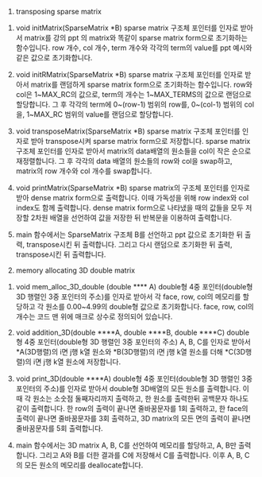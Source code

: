 1. transposing sparse matrix

1) void initMatrix(SparseMatrix *B)
sparse matrix 구조체 포인터를 인자로 받아서 matrix를 강의 ppt 의 matrix와 똑같이 sparse matrix form으로 초기화하는 함수입니다. 
row 개수, col 개수, term 개수와 각각의 term의 value를 ppt 예시와 같은 값으로 초기화합니다.

2) void initRMatrix(SparseMatrix *B) 
sparse matrix 구조체 포인터를 인자로 받아서 matrix를 랜덤하게 sparse matrix form으로 초기화하는 함수입니다.
row와 col은 1~MAX_RC의 값으로, term의 개수는 1~MAX_TERMS의 값으로 랜덤으로 할당합니다.
그 후 각각의 term에 0~(row-1) 범위의 row를, 0~(col-1) 범위의 col을, 1~MAX_RC 범위의 value를 랜덤으로 할당합니다.

3) void transposeMatrix(SparseMatrix *B)
sparse matrix 구조체 포인터를 인자로 받아 transpose시켜 sparse matrix form으로 저장합니다.
sparse matrix 구조체 포인터를 인자로 받아서 matrix의 data배열의 원소들을 col이 작은 순으로 재정렬합니다.
그 후 각각의 data 배열의 원소들의 row와 col을 swap하고, matrix의 row 개수와 col 개수를 swap합니다.

4) void printMatrix(SparseMatrix *B)
sparse matrix의 구조체 포인터를 인자로 받아 dense matrix form으로 출력합니다. 이때 가독성을 위해 row index와 col index도 함께 출력합니다.
dense matrix form으로 나타냈을 때의 값들을 모두 저장할 2차원 배열을 선언하여 값을 저장한 뒤 반복문을 이용하여 출력합니다.

5) main 함수에서는 SparseMatrix 구조체 B를 선언하고
ppt 값으로 초기화한 뒤 출력, transpose시킨 뒤 출력합니다. 
그리고 다시 랜덤으로 초기화한 뒤 출력, transpose시킨 뒤 출력합니다.



2. memory allocating 3D double matrix

1) void mem_alloc_3D_double (double **** A)
double형 4중 포인터(double형 3D 행렬인 3중 포인터의 주소)를 인자로 받아서 각 face, row, col의 메모리를 할당하고 
각 원소를 0.00~4.99의 double형 값으로 초기화합니다.
face, row, col의 개수는  코드 맨 위에 매크로 상수로 정의되어 있습니다. 

2) void addition_3D(double ****A, double ****B, double ****C)
double형 4중 포인터(double형 3D 행렬인 3중 포인터의 주소) A, B, C를 인자로 받아서 
*A(3D행렬)의 i면 j행 k열 원소와 *B(3D행렬)의 i면 j행 k열 원소를 더해 *C(3D행렬)의  i면 j행 k열 원소에 저장합니다.

3) void print_3D(double ****A)
double형 4중 포인터(double형 3D 행렬인 3중 포인터의 주소)를 인자로 받아서 double형 3D배열의 모든 원소를 출력합니다.
이때 각 원소는 소숫점 둘째자리까지 출력하고, 한 원소를 출력한뒤 공백문자 하나도 같이 출력합니다.
한 row의 출력이 끝나면 줄바꿈문자를 1회 출력하고, 한 face의 출력이 끝나면 줄바꿈문자를 3회 출력하고,
3D matrix의 모든 면의 출력이 끝나면 줄바꿈문자를 5회 출력합니다. 

4) main 함수에서는 3D matrix A, B, C를 선언하여 메모리를 할당하고, A, B만 출력합니다.
그리고 A와 B를 더한 결과를 C에 저장해서 C를 출력합니다.
이후 A, B, C의 모든 원소의 메모리를 deallocate합니다.
